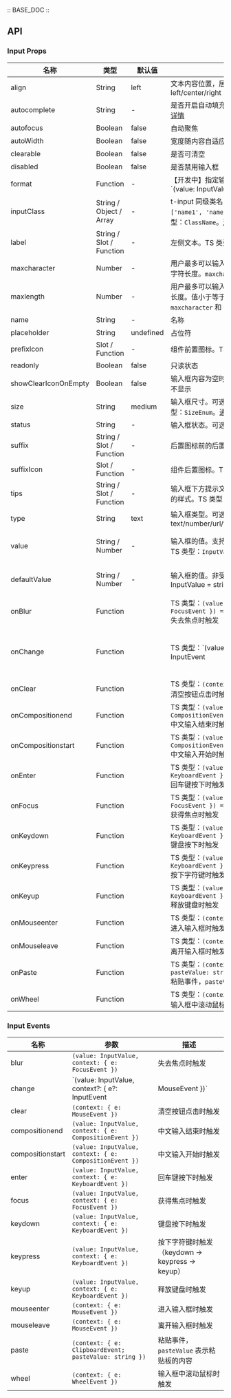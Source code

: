 :: BASE_DOC ::

## API
### Input Props

名称 | 类型 | 默认值 | 说明 | 必传
-- | -- | -- | -- | --
align | String | left | 文本内容位置，居左/居中/居右。可选项：left/center/right | N
autocomplete | String | - | 是否开启自动填充功能，HTML5 原生属性，[点击查看详情](https://developer.mozilla.org/en-US/docs/Web/HTML/Attributes/autocomplete) | N
autofocus | Boolean | false | 自动聚焦 | N
autoWidth | Boolean | false | 宽度随内容自适应 | N
clearable | Boolean | false | 是否可清空 | N
disabled | Boolean | false | 是否禁用输入框 | N
format | Function | - | 【开发中】指定输入框展示值的格式。TS 类型：`(value: InputValue) => number | string` | N
inputClass | String / Object / Array | - | t-input 同级类名，示例：'name1 name2 name3' 或 `['name1', 'name2']` 或 `[{ 'name1': true }]`。TS 类型：`ClassName`。[通用类型定义](https://github.com/Tencent/tdesign-vue-next/blob/develop/src/common.ts) | N
label | String / Slot / Function | - | 左侧文本。TS 类型：`string | TNode`。[通用类型定义](https://github.com/Tencent/tdesign-vue-next/blob/develop/src/common.ts) | N
maxcharacter | Number | - | 用户最多可以输入的字符个数，一个中文汉字表示两个字符长度。`maxcharacter` 和 `maxlength` 二选一使用 | N
maxlength | Number | - | 用户最多可以输入的文本长度，一个中文等于一个计数长度。值小于等于 0 的时候，则表示不限制输入长度。`maxcharacter` 和 `maxlength` 二选一使用 | N
name | String | - | 名称 | N
placeholder | String | undefined | 占位符 | N
prefixIcon | Slot / Function | - | 组件前置图标。TS 类型：`TNode`。[通用类型定义](https://github.com/Tencent/tdesign-vue-next/blob/develop/src/common.ts) | N
readonly | Boolean | false | 只读状态 | N
showClearIconOnEmpty | Boolean | false | 输入框内容为空时，悬浮状态是否显示清空按钮，默认不显示 | N
size | String | medium | 输入框尺寸。可选项：small/medium/large。TS 类型：`SizeEnum`。[通用类型定义](https://github.com/Tencent/tdesign-vue-next/blob/develop/src/common.ts) | N
status | String | - | 输入框状态。可选项：success/warning/error | N
suffix | String / Slot / Function | - | 后置图标前的后置内容。TS 类型：`string | TNode`。[通用类型定义](https://github.com/Tencent/tdesign-vue-next/blob/develop/src/common.ts) | N
suffixIcon | Slot / Function | - | 组件后置图标。TS 类型：`TNode`。[通用类型定义](https://github.com/Tencent/tdesign-vue-next/blob/develop/src/common.ts) | N
tips | String / Slot / Function | - | 输入框下方提示文本，会根据不同的 `status` 呈现不同的样式。TS 类型：`string | TNode`。[通用类型定义](https://github.com/Tencent/tdesign-vue-next/blob/develop/src/common.ts) | N
type | String | text | 输入框类型。可选项：text/number/url/tel/password/search/submit/hidden | N
value | String / Number | - | 输入框的值。支持语法糖 `v-model` 或 `v-model:value`。TS 类型：`InputValue` `type InputValue = string | number`。[详细类型定义](https://github.com/Tencent/tdesign-vue-next/tree/develop/src/input/type.ts) | N
defaultValue | String / Number | - | 输入框的值。非受控属性。TS 类型：`InputValue` `type InputValue = string | number`。[详细类型定义](https://github.com/Tencent/tdesign-vue-next/tree/develop/src/input/type.ts) | N
onBlur | Function |  | TS 类型：`(value: InputValue, context: { e: FocusEvent }) => void`<br/>失去焦点时触发 | N
onChange | Function |  | TS 类型：`(value: InputValue, context?: { e?: InputEvent | MouseEvent }) => void`<br/>输入框值发生变化时触发 | N
onClear | Function |  | TS 类型：`(context: { e: MouseEvent }) => void`<br/>清空按钮点击时触发 | N
onCompositionend | Function |  | TS 类型：`(value: InputValue, context: { e: CompositionEvent }) => void`<br/>中文输入结束时触发 | N
onCompositionstart | Function |  | TS 类型：`(value: InputValue, context: { e: CompositionEvent }) => void`<br/>中文输入开始时触发 | N
onEnter | Function |  | TS 类型：`(value: InputValue, context: { e: KeyboardEvent }) => void`<br/>回车键按下时触发 | N
onFocus | Function |  | TS 类型：`(value: InputValue, context: { e: FocusEvent }) => void`<br/>获得焦点时触发 | N
onKeydown | Function |  | TS 类型：`(value: InputValue, context: { e: KeyboardEvent }) => void`<br/>键盘按下时触发 | N
onKeypress | Function |  | TS 类型：`(value: InputValue, context: { e: KeyboardEvent }) => void`<br/>按下字符键时触发（keydown -> keypress -> keyup） | N
onKeyup | Function |  | TS 类型：`(value: InputValue, context: { e: KeyboardEvent }) => void`<br/>释放键盘时触发 | N
onMouseenter | Function |  | TS 类型：`(context: { e: MouseEvent }) => void`<br/>进入输入框时触发 | N
onMouseleave | Function |  | TS 类型：`(context: { e: MouseEvent }) => void`<br/>离开输入框时触发 | N
onPaste | Function |  | TS 类型：`(context: { e: ClipboardEvent; pasteValue: string }) => void`<br/>粘贴事件，`pasteValue` 表示粘贴板的内容 | N
onWheel | Function |  | TS 类型：`(context: { e: WheelEvent }) => void`<br/>输入框中滚动鼠标时触发 | N

### Input Events

名称 | 参数 | 描述
-- | -- | --
blur | `(value: InputValue, context: { e: FocusEvent })` | 失去焦点时触发
change | `(value: InputValue, context?: { e?: InputEvent | MouseEvent })` | 输入框值发生变化时触发
clear | `(context: { e: MouseEvent })` | 清空按钮点击时触发
compositionend | `(value: InputValue, context: { e: CompositionEvent })` | 中文输入结束时触发
compositionstart | `(value: InputValue, context: { e: CompositionEvent })` | 中文输入开始时触发
enter | `(value: InputValue, context: { e: KeyboardEvent })` | 回车键按下时触发
focus | `(value: InputValue, context: { e: FocusEvent })` | 获得焦点时触发
keydown | `(value: InputValue, context: { e: KeyboardEvent })` | 键盘按下时触发
keypress | `(value: InputValue, context: { e: KeyboardEvent })` | 按下字符键时触发（keydown -> keypress -> keyup）
keyup | `(value: InputValue, context: { e: KeyboardEvent })` | 释放键盘时触发
mouseenter | `(context: { e: MouseEvent })` | 进入输入框时触发
mouseleave | `(context: { e: MouseEvent })` | 离开输入框时触发
paste | `(context: { e: ClipboardEvent; pasteValue: string })` | 粘贴事件，`pasteValue` 表示粘贴板的内容
wheel | `(context: { e: WheelEvent })` | 输入框中滚动鼠标时触发
